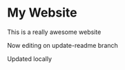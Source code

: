 # My Website

This is a really awesome website

Now editing on update-readme branch

Updated locally